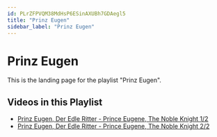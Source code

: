 ```yaml
---
id: PLrZFPVQM38MdHsP6ESinAXUBh7GDAegl5
title: "Prinz Eugen"
sidebar_label: "Prinz Eugen"
---
```


# Prinz Eugen

This is the landing page for the playlist "Prinz Eugen".

## Videos in this Playlist

- [Prinz Eugen, Der Edle Ritter - Prince Eugene, The Noble Knight 1/2](/agape/prinz-eugen/6k9Cjn8fVxo)
- [Prinz Eugen, Der Edle Ritter - Prince Eugene, The Noble Knight 2/2](/agape/prinz-eugen/aMIANgF9mUs)

